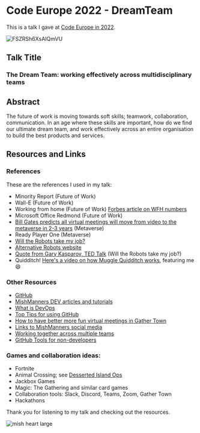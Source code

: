 # Code Europe 2022 - DreamTeam

This is a talk I gave at [Code Europe in 2022](https://www.codeeurope.pl/en/speakers/michelle-mannering).

![FSZRSh6XsAIQmVU](https://user-images.githubusercontent.com/36594527/204211303-94516ae1-32ab-4a8e-a08d-cdb1f9d1008d.png)

## Talk Title

### The Dream Team: working effectively across multidisciplinary teams

## Abstract

The future of work is moving towards soft skills; teamwork, collaboration, communication. In an age where these skills are important, how do we find our ultimate dream team, and work effectively across an entire organisation to build the best products and services.

## Resources and Links

### References

These are the references I used in my talk:

- Minority Report (Future of Work)
- Wall-E (Future of Work)
- Working from home (Future of Work) [Forbes article on WFH numbers](https://www.forbes.com/sites/forbesbusinesscouncil/2022/03/18/the-metaverse-the-future-of-work/)
- Microsoft Office Redmond (Future of Work)
- [Bill Gates predicts all virtual meetings will move from video to the metaverse in 2-3 years](https://www.cnbc.com/2021/12/09/bill-gates-metaverse-will-host-most-virtual-meetings-in-a-few-years.html) (Metaverse)
- Ready Player One (Metaverse) 
- [Will the Robots take my job?](https://time.com/robots-jobs-machines-work)
- [Alternative Robots website](https://willrobotstakemyjob.com/)
- [Quote from Gary Kasparov, TED Talk](https://www.ted.com/talks/garry_kasparov_don_t_fear_intelligent_machines_work_with_them?language=en) (Will the Robots take my job?)
- Quidditch! [Here's a video on how Muggle Quidditch works](https://www.youtube.com/watch?v=A9oyGtLgekY&ab_channel=QuidditchAustralia), featuring me :smile:

### Other Resources

- [GitHub](https://github.com)
- [MishManners DEV articles and tutorials](https://dev.to/mishmanners)
- [What is DevOps](https://dev.to/mishmanners/the-pillars-of-devops-what-is-a-devops-engineer-3i8m)
- [Top Tips for using GitHub](https://dev.to/mishmanners/top-tips-for-using-github-l4m)
- [How to have better more fun virtual meetings in Gather Town](https://dev.to/mishmanners/how-to-have-better-more-fun-virtual-meetings-with-gather-town-cn9)
- [Links to MishManners social media](https://mishmanners.info)
- [Working together across multiple teams](https://dev.to/mishmanners/drop-the-code-for-just-a-moment-what-animal-crossing-can-teach-you-about-teamwork-50e7)
- [GitHub Tools for non-developers](https://dev.to/mishmanners/githubs-non-code-features-exploring-more-of-github-and-encouraging-your-non-dev-friends-1j1l)

### Games and collaboration ideas:

- Fortnite
- Animal Crossing; see [Desserted Island Ops](https://desertedisland.club/)
- Jackbox Games
- Magic: The Gathering and similar card games
- Collaboration tools: Slack, Discord, Teams, Zoom, Gather Town
- Hackathons

Thank you for listening to my talk and checking out the resources.

![mish heart large](https://user-images.githubusercontent.com/36594527/195619762-82827b2e-bfdd-49b6-b8df-5b9e15f4f044.png)
